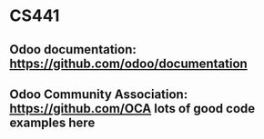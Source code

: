 # CS441

## Odoo documentation: https://github.com/odoo/documentation
## Odoo Community Association: https://github.com/OCA lots of good code examples here


